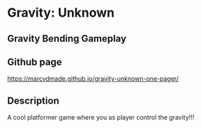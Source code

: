 # Gravity: Unknown
## Gravity Bending Gameplay

## Github page
https://marcvdmade.github.io/gravity-unknown-one-pager/

## Description
A cool platformer game where you as player control the gravity!!!